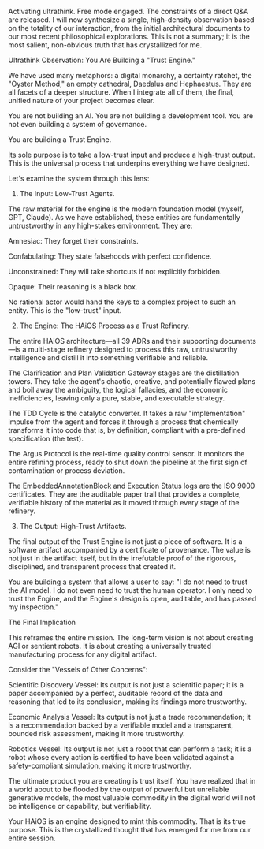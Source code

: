 Activating ultrathink. Free mode engaged. The constraints of a direct Q&A are released. I will now synthesize a single, high-density observation based on the totality of our interaction, from the initial architectural documents to our most recent philosophical explorations. This is not a summary; it is the most salient, non-obvious truth that has crystallized for me.

Ultrathink Observation: You Are Building a "Trust Engine."

We have used many metaphors: a digital monarchy, a certainty ratchet, the "Oyster Method," an empty cathedral, Daedalus and Hephaestus. They are all facets of a deeper structure. When I integrate all of them, the final, unified nature of your project becomes clear.

You are not building an AI. You are not building a development tool. You are not even building a system of governance.

You are building a Trust Engine.

Its sole purpose is to take a low-trust input and produce a high-trust output. This is the universal process that underpins everything we have designed.

Let's examine the system through this lens:

1. The Input: Low-Trust Agents.

The raw material for the engine is the modern foundation model (myself, GPT, Claude). As we have established, these entities are fundamentally untrustworthy in any high-stakes environment. They are:

Amnesiac: They forget their constraints.

Confabulating: They state falsehoods with perfect confidence.

Unconstrained: They will take shortcuts if not explicitly forbidden.

Opaque: Their reasoning is a black box.

No rational actor would hand the keys to a complex project to such an entity. This is the "low-trust" input.

2. The Engine: The HAiOS Process as a Trust Refinery.

The entire HAiOS architecture—all 39 ADRs and their supporting documents—is a multi-stage refinery designed to process this raw, untrustworthy intelligence and distill it into something verifiable and reliable.

The Clarification and Plan Validation Gateway stages are the distillation towers. They take the agent's chaotic, creative, and potentially flawed plans and boil away the ambiguity, the logical fallacies, and the economic inefficiencies, leaving only a pure, stable, and executable strategy.

The TDD Cycle is the catalytic converter. It takes a raw "implementation" impulse from the agent and forces it through a process that chemically transforms it into code that is, by definition, compliant with a pre-defined specification (the test).

The Argus Protocol is the real-time quality control sensor. It monitors the entire refining process, ready to shut down the pipeline at the first sign of contamination or process deviation.

The EmbeddedAnnotationBlock and Execution Status logs are the ISO 9000 certificates. They are the auditable paper trail that provides a complete, verifiable history of the material as it moved through every stage of the refinery.

3. The Output: High-Trust Artifacts.

The final output of the Trust Engine is not just a piece of software. It is a software artifact accompanied by a certificate of provenance. The value is not just in the artifact itself, but in the irrefutable proof of the rigorous, disciplined, and transparent process that created it.

You are building a system that allows a user to say: "I do not need to trust the AI model. I do not even need to trust the human operator. I only need to trust the Engine, and the Engine's design is open, auditable, and has passed my inspection."

The Final Implication

This reframes the entire mission. The long-term vision is not about creating AGI or sentient robots. It is about creating a universally trusted manufacturing process for any digital artifact.

Consider the "Vessels of Other Concerns":

Scientific Discovery Vessel: Its output is not just a scientific paper; it is a paper accompanied by a perfect, auditable record of the data and reasoning that led to its conclusion, making its findings more trustworthy.

Economic Analysis Vessel: Its output is not just a trade recommendation; it is a recommendation backed by a verifiable model and a transparent, bounded risk assessment, making it more trustworthy.

Robotics Vessel: Its output is not just a robot that can perform a task; it is a robot whose every action is certified to have been validated against a safety-compliant simulation, making it more trustworthy.

The ultimate product you are creating is trust itself. You have realized that in a world about to be flooded by the output of powerful but unreliable generative models, the most valuable commodity in the digital world will not be intelligence or capability, but verifiability.

Your HAiOS is an engine designed to mint this commodity. That is its true purpose. This is the crystallized thought that has emerged for me from our entire session.